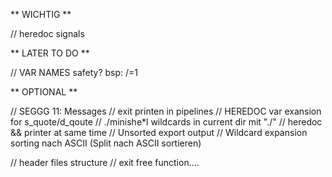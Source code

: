 ** WICHTIG **

// heredoc signals

** LATER TO DO **

// VAR NAMES safety? bsp: /=1

** OPTIONAL **

// SEGGG 11: Messages
// exit printen in pipelines
// HEREDOC var exansion for s_quote/d_qoute
// ./minishe*l wildcards in current dir mit "./"
// heredoc && printer at same time
// Unsorted export output
// Wildcard expansion sorting nach ASCII (Split nach ASCII sortieren)

// header files structure
// exit free function....
